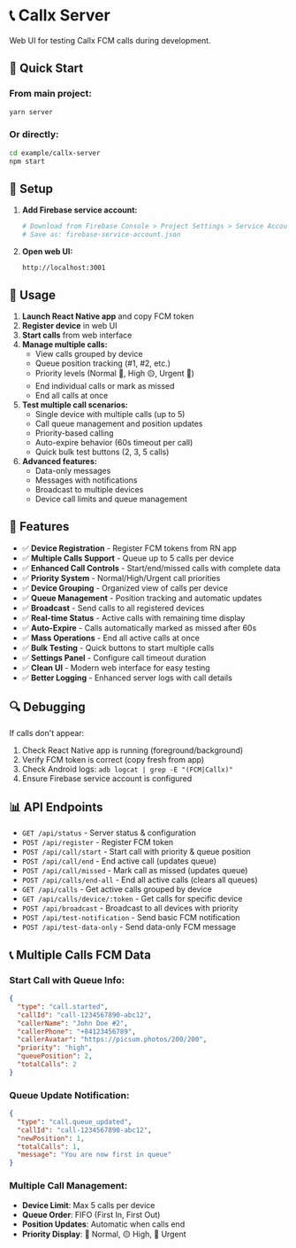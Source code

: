 # 📞 Callx Server

Web UI for testing Callx FCM calls during development.

## 🚀 Quick Start

### From main project:

```bash
yarn server
```

### Or directly:

```bash
cd example/callx-server
npm start
```

## 🔧 Setup

1. **Add Firebase service account:**

   ```bash
   # Download from Firebase Console > Project Settings > Service Accounts
   # Save as: firebase-service-account.json
   ```

2. **Open web UI:**
   ```
   http://localhost:3001
   ```

## 📱 Usage

1. **Launch React Native app** and copy FCM token
2. **Register device** in web UI
3. **Start calls** from web interface
4. **Manage multiple calls:**
   - View calls grouped by device
   - Queue position tracking (#1, #2, etc.)
   - Priority levels (Normal 🔵, High 🟡, Urgent 🔴)
   - End individual calls or mark as missed
   - End all calls at once
5. **Test multiple call scenarios:**
   - Single device with multiple calls (up to 5)
   - Call queue management and position updates
   - Priority-based calling
   - Auto-expire behavior (60s timeout per call)
   - Quick bulk test buttons (2, 3, 5 calls)
6. **Advanced features:**
   - Data-only messages
   - Messages with notifications
   - Broadcast to multiple devices
   - Device call limits and queue management

## 🎯 Features

- ✅ **Device Registration** - Register FCM tokens from RN app
- ✅ **Multiple Calls Support** - Queue up to 5 calls per device
- ✅ **Enhanced Call Controls** - Start/end/missed calls with complete data
- ✅ **Priority System** - Normal/High/Urgent call priorities
- ✅ **Device Grouping** - Organized view of calls per device
- ✅ **Queue Management** - Position tracking and automatic updates
- ✅ **Broadcast** - Send calls to all registered devices
- ✅ **Real-time Status** - Active calls with remaining time display
- ✅ **Auto-Expire** - Calls automatically marked as missed after 60s
- ✅ **Mass Operations** - End all active calls at once
- ✅ **Bulk Testing** - Quick buttons to start multiple calls
- ✅ **Settings Panel** - Configure call timeout duration
- ✅ **Clean UI** - Modern web interface for easy testing
- ✅ **Better Logging** - Enhanced server logs with call details

## 🔍 Debugging

If calls don't appear:

1. Check React Native app is running (foreground/background)
2. Verify FCM token is correct (copy fresh from app)
3. Check Android logs: `adb logcat | grep -E "(FCM|Callx)"`
4. Ensure Firebase service account is configured

## 📊 API Endpoints

- `GET /api/status` - Server status & configuration
- `POST /api/register` - Register FCM token
- `POST /api/call/start` - Start call with priority & queue position
- `POST /api/call/end` - End active call (updates queue)
- `POST /api/call/missed` - Mark call as missed (updates queue)
- `POST /api/calls/end-all` - End all active calls (clears all queues)
- `GET /api/calls` - Get active calls grouped by device
- `GET /api/calls/device/:token` - Get calls for specific device
- `POST /api/broadcast` - Broadcast to all devices with priority
- `POST /api/test-notification` - Send basic FCM notification
- `POST /api/test-data-only` - Send data-only FCM message

## 📞 Multiple Calls FCM Data

### **Start Call with Queue Info:**

```json
{
  "type": "call.started",
  "callId": "call-1234567890-abc12",
  "callerName": "John Doe #2",
  "callerPhone": "+84123456789",
  "callerAvatar": "https://picsum.photos/200/200",
  "priority": "high",
  "queuePosition": 2,
  "totalCalls": 2
}
```

### **Queue Update Notification:**

```json
{
  "type": "call.queue_updated",
  "callId": "call-1234567890-abc12",
  "newPosition": 1,
  "totalCalls": 1,
  "message": "You are now first in queue"
}
```

### **Multiple Call Management:**

- **Device Limit**: Max 5 calls per device
- **Queue Order**: FIFO (First In, First Out)
- **Position Updates**: Automatic when calls end
- **Priority Display**: 🔵 Normal, 🟡 High, 🔴 Urgent
